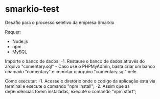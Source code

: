 # smarkio-test
Desafio para o processo seletivo da empresa Smarkio

Requer:
  - Node.js
  - npm
  - MySQL
  
  Importe o banco de dados:
      -1. Restaure o banco de dados através do arquivo "comentary.sql"
        - Caso use o PHPMyAdmin, basta criar um banco chamado "comentary" e importar o arquivo "comentary.sql" nele.
  
  Como executar:
      -1. Acesse o diretório onde o codigo da aplicação esta via terminal e execute o comando "npm install";
      -2. Assim que as dependências forem instaladas, execute o comando "npm start";

